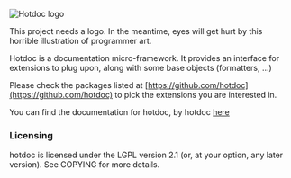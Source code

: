 ![Hotdoc logo](https://cdn.rawgit.com/MathieuDuponchelle/hotdoc/develop/documentation/hotdoc.svg)

This project needs a logo. In the meantime, eyes will get hurt by this 
horrible illustration of programmer art.

Hotdoc is a documentation micro-framework. It provides an interface for
extensions to plug upon, along with some base objects (formatters, ...)

Please check the packages listed at [https://github.com/hotdoc](https://github.com/hotdoc) to
pick the extensions you are interested in.

You can find the documentation for hotdoc, by hotdoc [here](https://people.collabora.com/~meh/hotdoc/index.html)

### Licensing

hotdoc is licensed under the LGPL version 2.1 (or, at your option, any
later version). See COPYING for more details.
